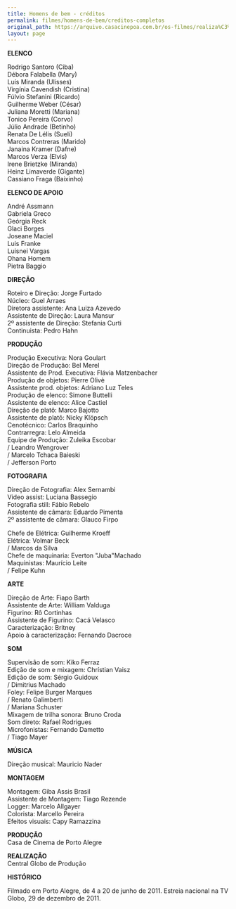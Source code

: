 ```yaml
---
title: Homens de bem - créditos
permalink: filmes/homens-de-bem/creditos-completos
original_path: https://arquivo.casacinepoa.com.br/os-filmes/realiza%C3%A7%C3%A3o/epis%C3%B3dios-de-tv/homens-de-bem-cr%C3%A9ditos-completos
layout: page
---
```

**ELENCO**

Rodrigo Santoro (Ciba)\
Débora Falabella (Mary)\
Luís Miranda (Ulisses)\
Virgínia Cavendish (Cristina)\
Fúlvio Stefanini (Ricardo)\
Guilherme Weber (César)\
Juliana Moretti (Mariana)\
Tonico Pereira (Corvo)\
Júlio Andrade (Betinho)\
Renata De Lélis (Sueli)\
Marcos Contreras (Marido)\
Janaina Kramer (Dafne)\
Marcos Verza (Elvis)\
Irene Brietzke (Miranda)\
Heinz Limaverde (Gigante)\
Cassiano Fraga (Baixinho)

**ELENCO DE APOIO**

André Assmann\
Gabriela Greco\
Geórgia Reck\
Glaci Borges\
Joseane Maciel\
Luis Franke\
Luisnei Vargas\
Ohana Homem\
Pietra Baggio

**DIREÇÃO**

Roteiro e Direção: Jorge Furtado\
Núcleo: Guel Arraes\
Diretora assistente: Ana Luiza Azevedo\
Assistente de Direção: Laura Mansur\
2º assistente de Direção: Stefania Curti\
Continuista: Pedro Hahn

**PRODUÇÃO**

Produção Executiva: Nora Goulart\
Direção de Produção: Bel Merel\
Assistente de Prod. Executiva: Flávia Matzenbacher\
Produção de objetos: Pierre Olivè\
Assistente prod. objetos: Adriano Luz Teles\
Produção de elenco: Simone Buttelli\
Assistente de elenco: Alice Castiel\
Direção de platô: Marco Bajotto\
Assistente de platô: Nicky Klöpsch\
Cenotécnico: Carlos Braquinho\
Contrarregra: Lelo Almeida\
Equipe de Produção: Zuleika Escobar\
/ Leandro Wengrover\
/ Marcelo Tchaca Baieski\
/ Jefferson Porto

**FOTOGRAFIA**

Direção de Fotografia: Alex Sernambi\
Video assist: Luciana Bassegio\
Fotografia still: Fábio Rebelo\
Assistente de câmara: Eduardo Pimenta\
2º assistente de câmara: Glauco Firpo

Chefe de Elétrica: Guilherme Kroeff\
Elétrica: Volmar Beck\
/ Marcos da Silva\
Chefe de maquinaria: Everton "Juba"Machado\
Maquinistas: Maurício Leite\
/ Felipe Kuhn

**ARTE**

Direção de Arte: Fiapo Barth\
Assistente de Arte: William Valduga\
Figurino: Rô Cortinhas\
Assistente de Figurino: Cacá Velasco\
Caracterização: Britney\
Apoio à caracterização: Fernando Dacroce

**SOM**

Supervisão de som: Kiko Ferraz\
Edição de som e mixagem: Chrístian Vaisz\
Edição de som: Sérgio Guidoux\
/ Dimitrius Machado\
Foley: Felipe Burger Marques\
/ Renato Galimberti\
/ Mariana Schuster\
Mixagem de trilha sonora: Bruno Croda\
Som direto: Rafael Rodrigues\
Microfonistas: Fernando Dametto\
/ Tiago Mayer

**MÚSICA**

Direção musical: Mauricio Nader

**MONTAGEM**

Montagem: Giba Assis Brasil\
Assistente de Montagem: Tiago Rezende\
Logger: Marcelo Allgayer\
Colorista: Marcello Pereira\
Efeitos visuais: Capy Ramazzina

**PRODUÇÃO**\
Casa de Cinema de Porto Alegre

**REALIZAÇÃO**\
Central Globo de Produção

**HISTÓRICO**

Filmado em Porto Alegre, de 4 a 20 de junho de 2011. Estreia nacional na TV Globo, 29 de dezembro de 2011.
